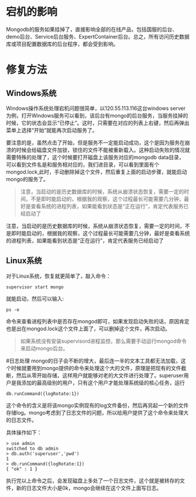 # 宕机的影响
Mongodb的服务如果挂掉了，直接影响全部的在线产品，包括国服的后台、demo后台、Service后台服务、ExpertContainer后台。总之，所有访问历史数据库或项目配置数据库的后台程序，都会受到影响。

# 修复方法
## Windows系统
Windows操作系统处理宕机问题很简单，以120.55.113.116这台windows server为例，打开Windows服务可以看到，该后台有mongo的后台服务，当服务挂掉的时候，它的状态会显示“已停止”。这时，只需要在对应的列表上右键，然后再弹出菜单上选择“开始”就能再次启动服务了。

要注意的是，虽然点击了开始，但是服务不一定能启动成功，这个是因为服务在崩溃的时候会给磁盘文件加锁，锁住的文件不能被重新载入。这种启动失败的情况就需要特殊的处理了，这个时候要打开磁盘上该服务对应的mongodb data目录，
可以看到文件名是和服务相对应的，我们进目录，可以看到里面有个mongod.lock,此时，手动删除掉这个文件，然后重复上面的启动步骤，就能启动mongo的服务了。

>注意，当启动的是历史数据库的时候，系统从崩溃状态恢复，需要一定的时间，不是即时能启动的，根据我的观察，这个过程最长可能需要几分钟，最好是查看系统的进程列表，如果能看到状态是“正在运行”，肯定代表服务已经启动了

注意，当启动的是历史数据库的时候，系统从崩溃状态恢复，需要一定的时间，不是即时能启动的，根据我的观察，这个过程最长可能需要几分钟，最好是查看系统的进程列表，如果能看到状态是“正在运行”，肯定代表服务已经启动了

## Linux系统
对于Linux系统，恢复就更简单了，敲入命令：
```
supervisor start mongo
```
就能启动，然后可以输入:
```
ps -e
```
命令来查看进程列表中是否存在mongod即可，如果发现启动失败的话，原因肯定也是出在mongod.lock这个文件上面了，可以删掉这个文件，再次启动。

>如果系统没有安装supervisord进程监控，那么需要手动运行mongod命令来启动mongo后台。

#日志处理
mongo的日子会不断的增大，最后连一半的文本工具都无法加载，这个时候就要用到mongo提供的命令来处理这个大的文件，原理是把现有的文件截断，然后从零开始存储，这样用户就能够对老的大文件进行处理了。superuser用户是我添加的最高级别的用户，只有这个用户才能处理系统级的核心任务，运行
```
db.runCommand({logRotate:1})
```
这个命令的含义是将该mongo实例现有的log文件备份，然后再另起一个新的文件存储log。mongo考虑到了日志文件的问题，所以给用户提供了这个命令来处理大的日志文件。

具体操作如下：
```
> use admin
switched to db admin
> db.auth('superuser','pwd')
1
> db.runCommand({logRotate:1})
{ "ok" : 1 }
```
执行完以上命令之后，会发现磁盘上多处了一个日志文件，这个就是被转存的文件，新的日志文件大小是0k，mongo会继续在这个文件上面写日志。
